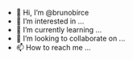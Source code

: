 - 👋 Hi, I’m @brunobirce
- 👀 I’m interested in ...
- 🌱 I’m currently learning ...
- 💞️ I’m looking to collaborate on ...
- 📫 How to reach me ...

<!---
brunobirce/brunobirce is a ✨ special ✨ repository because its `README.md` (this file) appears on your GitHub profile.
You can click the Preview link to take a look at your changes.
--->
